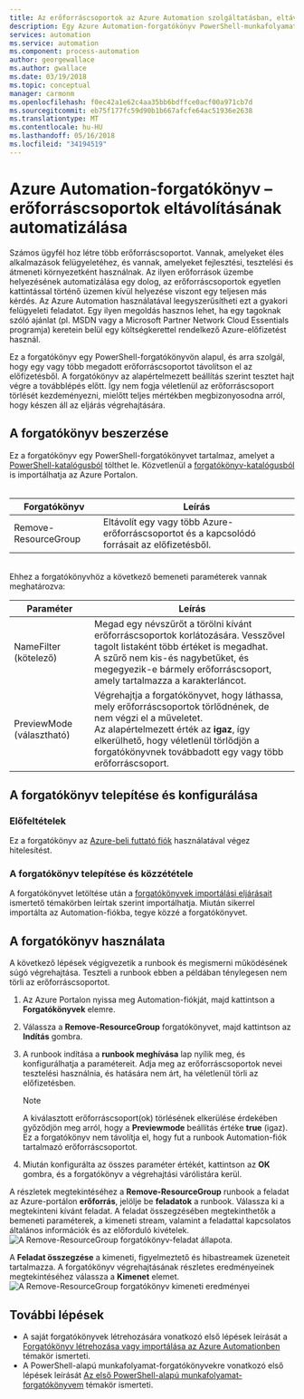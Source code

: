 ```yaml
---
title: Az erőforráscsoportok az Azure Automation szolgáltatásban, eltávolítás automatizálásához
description: Egy Azure Automation-forgatókönyv PowerShell-munkafolyamati verziója, amely az előfizetéséhez tartozó összes erőforráscsoport eltávolítására szolgáló forgatókönyveket tartalmaz.
services: automation
ms.service: automation
ms.component: process-automation
author: georgewallace
ms.author: gwallace
ms.date: 03/19/2018
ms.topic: conceptual
manager: carmonm
ms.openlocfilehash: f0ec42a1e62c4aa35bb6bdffce0acf00a971cb7d
ms.sourcegitcommit: eb75f177fc59d90b1b667afcfe64ac51936e2638
ms.translationtype: MT
ms.contentlocale: hu-HU
ms.lasthandoff: 05/16/2018
ms.locfileid: "34194519"
---
```

# <a name="azure-automation-scenario---automate-removal-of-resource-groups"></a>Azure Automation-forgatókönyv – erőforráscsoportok eltávolításának automatizálása
Számos ügyfél hoz létre több erőforráscsoportot. Vannak, amelyeket éles alkalmazások felügyeletéhez, és vannak, amelyeket fejlesztési, tesztelési és átmeneti környezetként használnak. Az ilyen erőforrások üzembe helyezésének automatizálása egy dolog, az erőforráscsoportok egyetlen kattintással történő üzemen kívül helyezése viszont egy teljesen más kérdés. Az Azure Automation használatával leegyszerűsítheti ezt a gyakori felügyeleti feladatot. Egy ilyen megoldás hasznos lehet, ha egy tagoknak szóló ajánlat (pl. MSDN vagy a Microsoft Partner Network Cloud Essentials programja) keretein belül egy költségkerettel rendelkező Azure-előfizetést használ.

Ez a forgatókönyv egy PowerShell-forgatókönyvön alapul, és arra szolgál, hogy egy vagy több megadott erőforráscsoportot távolítson el az előfizetésből. A forgatókönyv az alapértelmezett beállítás szerint tesztet hajt végre a továbblépés előtt. Így nem fogja véletlenül az erőforráscsoport törlését kezdeményezni, mielőtt teljes mértékben megbizonyosodna arról, hogy készen áll az eljárás végrehajtására.   

## <a name="getting-the-scenario"></a>A forgatókönyv beszerzése
Ez a forgatókönyv egy PowerShell-forgatókönyvet tartalmaz, amelyet a [PowerShell-katalógusból](https://www.powershellgallery.com/packages/Remove-ResourceGroup/1.0/DisplayScript) tölthet le. Közvetlenül a [forgatókönyv-katalógusból](automation-runbook-gallery.md) is importálhatja az Azure Portalon.<br><br>

| Forgatókönyv | Leírás |
| --- | --- |
| Remove-ResourceGroup |Eltávolít egy vagy több Azure-erőforráscsoportot és a kapcsolódó forrásait az előfizetésből. |

<br>
Ehhez a forgatókönyvhöz a következő bemeneti paraméterek vannak meghatározva:

| Paraméter | Leírás |
| --- | --- |
| NameFilter (kötelező) |Megad egy névszűrőt a törölni kívánt erőforráscsoportok korlátozására. Vesszővel tagolt listaként több értéket is megadhat.<br>A szűrő nem kis-és nagybetűket, és megegyezik-e bármely erőforráscsoport, amely tartalmazza a karakterláncot. |
| PreviewMode (választható) |Végrehajtja a forgatókönyvet, hogy láthassa, mely erőforráscsoportok törlődnének, de nem végzi el a műveletet.<br>Az alapértelmezett érték az **igaz**, így elkerülhető, hogy véletlenül törlődjön a forgatókönyvnek továbbadott egy vagy több erőforráscsoport. |

## <a name="install-and-configure-this-scenario"></a>A forgatókönyv telepítése és konfigurálása
### <a name="prerequisites"></a>Előfeltételek
Ez a forgatókönyv az [Azure-beli futtató fiók](automation-sec-configure-azure-runas-account.md) használatával végez hitelesítést.    

### <a name="install-and-publish-the-runbooks"></a>A forgatókönyv telepítése és közzététele
A forgatókönyvet letöltése után a [forgatókönyvek importálási eljárásait](automation-creating-importing-runbook.md#importing-a-runbook-from-a-file-into-azure-automation) ismertető témakörben leírtak szerint importálhatja. Miután sikerrel importálta az Automation-fiókba, tegye közzé a forgatókönyvet.

## <a name="using-the-runbook"></a>A forgatókönyv használata
A következő lépések végigvezetik a runbook és megismerni működésének súgó végrehajtása. Teszteli a runbook ebben a példában ténylegesen nem törli az erőforráscsoportot.  

1. Az Azure Portalon nyissa meg Automation-fiókját, majd kattintson a **Forgatókönyvek** elemre.
2. Válassza a **Remove-ResourceGroup** forgatókönyvet, majd kattintson az **Indítás** gombra.
3. A runbook indítása a **runbook meghívása** lap nyílik meg, és konfigurálhatja a paramétereit. Adja meg az erőforráscsoportok nevei tesztelési használnia, és hatására nem árt, ha véletlenül törli az előfizetésben.

   > [!NOTE]
   > A kiválasztott erőforráscsoport(ok) törlésének elkerülése érdekében győződjön meg arról, hogy a **Previewmode** beállítás értéke **true** (igaz). Ez a forgatókönyv nem távolítja el, hogy fut a runbook Automation-fiók tartalmazó erőforráscsoportot.  
   >
   >
1. Miután konfigurálta az összes paraméter értékét, kattintson az **OK** gombra, és a forgatókönyv a végrehajtási várólistára kerül.  

A részletek megtekintéséhez a **Remove-ResourceGroup** runbook a feladat az Azure-portálon **erőforrás**, jelölje be **feladatok** a runbook. Válassza ki a megtekinteni kívánt feladat. A feladat összegzésében megtekinthetők a bemeneti paraméterek, a kimeneti stream, valamint a feladattal kapcsolatos általános információk és az előforduló kivételek.<br> ![A Remove-ResourceGroup forgatókönyv-feladat állapota](media/automation-scenario-remove-resourcegroup/remove-resourcegroup-runbook-job-status.png).

A **Feladat összegzése** a kimeneti, figyelmeztető és hibastreamek üzeneteit tartalmazza. A forgatókönyv végrehajtásának részletes eredményeinek megtekintéséhez válassza a **Kimenet** elemet.<br> ![A Remove-ResourceGroup forgatókönyv kimeneti eredményei](media/automation-scenario-remove-resourcegroup/remove-resourcegroup-runbook-job-output.png)

## <a name="next-steps"></a>További lépések
* A saját forgatókönyvek létrehozására vonatkozó első lépések leírását a [Forgatókönyv létrehozása vagy importálása az Azure Automationben](automation-creating-importing-runbook.md) témakör ismerteti.
* A PowerShell-alapú munkafolyamat-forgatókönyvekre vonatkozó első lépések leírását [Az első PowerShell-alapú munkafolyamat-forgatókönyvem](automation-first-runbook-textual.md) témakör ismerteti.
